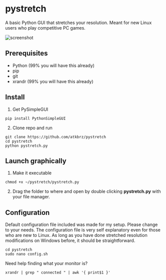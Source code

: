 # pystretch
A basic Python GUI that stretches your resolution. Meant for new Linux users who play competitive PC games.

![screenshot](https://cdn.discordapp.com/attachments/1040887503420395604/1071304466319552604/image.png)

## Prerequisites
* Python (99% you will have this already)
* pip
* git
* xrandr (99% you will have this already)

## Install
1. Get PySimpleGUI
```
pip install PythonSimpleGUI
```
2. Clone repo and run
```
git clone https://github.com/atkbrz/pystretch
cd pystretch
python pystretch.py
```
## Launch graphically
1. Make it executable
```
chmod +x ~/pystretch/pystretch.py
```
2. Drag the folder to where and open by double clicking **pystretch.py** with your file manager.

## Configuration 
Default configuration file included was made for my setup. Please change to your needs. The configuration file is very self explanatory even for those who are new to Linux. As long as you have done stretched resolution modifications on Windows before, it should be straightforward. 
```
cd pystretch
sudo nano config.sh
```
Need help finding what your monitor is?
```
xrandr | grep " connected " | awk '{ print$1 }'
```

